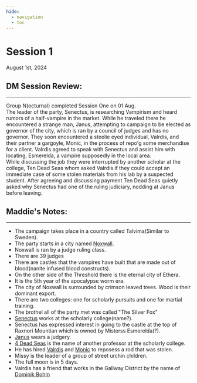 ```yaml
---
hide:
  - navigation
  - toc
---
```


# Session 1
August 1st, 2024

## DM Session Review:

---

Group N(octurnal) completed Session One on 01 Aug.<br>
The leader of the party, Senectus,  is researching Vampirism and heard rumors of a half-vampire in the market.  While he traveled there he encountered a strange man, Janus, attempting to campaign to be elected as governor of the city, which is ran by a council of judges and has no governor.  They soon encountered a steelie eyed individual, Valrdis,  and their partner a gargoyle, Monic, in the process of repo'g some merchandise for a client.  Valrdis agreed to speak with Senectus and assist him with locating, Esmerelda, a vampire supposedly in the local area.<br>
While discussing the job they were interrupted by another scholar at the college, Ten Dead Seas whom asked Valrdis if they could accept an immediate case of some stolen materials from his lab by a suspected student.  After agreeing and discussing payment Ten Dead Seas quietly asked why Senectus had one of the ruling judiciary, nodding at Janus before leaving.

## Maddie's Notes:

---

- The campaign takes place in a country called Talvima(Similar to Sweden).
- The party starts in a city named [Noxwall](https://half-guinea-press.github.io/Nocturnal_Campaign/places/Noxwall/).
- Noxwall is ran by a judge ruling class.
- There are 39 judges
- There are castles that the vampires have built that are made out of blood(nanite infused blood constructs).
- On the other side of the Threshold there is the eternal city of Ethera.
- It is the 5th year of the apocalypse worm era.
- The city of Noxwall is surrounded by crimson leaved trees. Wood is their dominant export.
- There are two colleges: one for scholarly pursuits and one for martial training.
- The brothel all of the party met was called "The Silver Fox"
- [Senectus](https://half-guinea-press.github.io/Nocturnal_Campaign/players/Senectus_Caruso/) works at the scholarly college(name?).
- Senectus has expressed interest in going to the castle at the top of Raxnori Mountian which is owned by Misterss Esmerelda(?).
- [Janus](https://half-guinea-press.github.io/Nocturnal_Campaign/players/Janus_Hindemith/) wears a judgery.
- [4 Dead Seas](https://half-guinea-press.github.io/Nocturnal_Campaign/people/Four%20Dead%20Seas/) is the name of another professor at the scholarly college.
- He has hired [Valrdis](https://half-guinea-press.github.io/Nocturnal_Campaign/players/Valdris_Fossic/) and [Monic](https://half-guinea-press.github.io/Nocturnal_Campaign/players/Monic/) to reposess a rod that was stolen.
- Missy is the leader of a group of street urchin children.
- The full moon is in 5 days.
- Valrdis has a friend that works in the Gallway District by the name of [Dominik Bohm](https://half-guinea-press.github.io/Nocturnal_Campaign/people/Dominik%20Bohm/)
